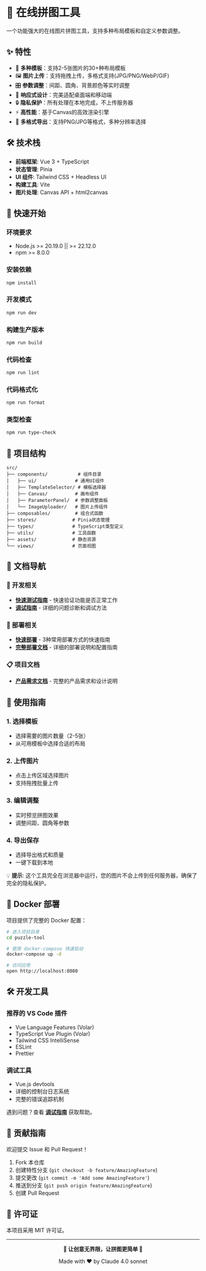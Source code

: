 # 🧩 在线拼图工具

一个功能强大的在线图片拼图工具，支持多种布局模板和自定义参数调整。

## ✨ 特性

- 🎨 **多种模板**：支持2-5张图片的30+种布局模板
- 🖼️ **图片上传**：支持拖拽上传，多格式支持(JPG/PNG/WebP/GIF)
- 🎛️ **参数调整**：间距、圆角、背景颜色等实时调整
- 📱 **响应式设计**：完美适配桌面端和移动端
- 🔒 **隐私保护**：所有处理在本地完成，不上传服务器
- ⚡ **高性能**：基于Canvas的高效渲染引擎
- 💾 **多格式导出**：支持PNG/JPG等格式，多种分辨率选择

## 🛠️ 技术栈

- **前端框架**: Vue 3 + TypeScript
- **状态管理**: Pinia
- **UI 组件**: Tailwind CSS + Headless UI
- **构建工具**: Vite
- **图片处理**: Canvas API + html2canvas

## 🚀 快速开始

### 环境要求

- Node.js >= 20.19.0 || >= 22.12.0
- npm >= 8.0.0

### 安装依赖

```bash
npm install
```

### 开发模式

```bash
npm run dev
```

### 构建生产版本

```bash
npm run build
```

### 代码检查

```bash
npm run lint
```

### 代码格式化

```bash
npm run format
```

### 类型检查

```bash
npm run type-check
```

## 📁 项目结构

```
src/
├── components/           # 组件目录
│   ├── ui/              # 通用UI组件
│   ├── TemplateSelector/ # 模板选择器
│   ├── Canvas/          # 画布组件
│   ├── ParameterPanel/  # 参数调整面板
│   └── ImageUploader/   # 图片上传组件
├── composables/         # 组合式函数
├── stores/             # Pinia状态管理
├── types/              # TypeScript类型定义
├── utils/              # 工具函数
├── assets/             # 静态资源
└── views/              # 页面视图
```

## 📖 文档导航

### 🔧 开发相关
- **[快速测试指南](puzzle-tool/QUICK_TEST.md)** - 快速验证功能是否正常工作
- **[调试指南](puzzle-tool/DEBUG_GUIDE.md)** - 详细的问题诊断和调试方法

### 🚀 部署相关
- **[快速部署](puzzle-tool/QUICK_DEPLOY.md)** - 3种常用部署方式的快速指南
- **[完整部署文档](puzzle-tool/DEPLOYMENT.md)** - 详细的部署说明和配置指南

### 📋 项目文档
- **[产品需求文档](在线拼图工具产品需求文档（PRD）.md)** - 完整的产品需求和设计说明

## 🎯 使用指南

### 1. 选择模板
- 选择需要的图片数量（2-5张）
- 从可用模板中选择合适的布局

### 2. 上传图片
- 点击上传区域选择图片
- 支持拖拽批量上传

### 3. 编辑调整
- 实时预览拼图效果
- 调整间距、圆角等参数

### 4. 导出保存
- 选择导出格式和质量
- 一键下载到本地

💡 **提示**: 这个工具完全在浏览器中运行，您的图片不会上传到任何服务器，确保了完全的隐私保护。

## 🐳 Docker 部署

项目提供了完整的 Docker 配置：

```bash
# 进入项目目录
cd puzzle-tool

# 使用 docker-compose 快速启动
docker-compose up -d

# 访问应用
open http://localhost:8080
```

## 🛠️ 开发工具

### 推荐的 VS Code 插件
- Vue Language Features (Volar)
- TypeScript Vue Plugin (Volar)
- Tailwind CSS IntelliSense
- ESLint
- Prettier

### 调试工具
- Vue.js devtools
- 详细的控制台日志系统
- 完整的错误追踪机制

遇到问题？查看 **[调试指南](puzzle-tool/DEBUG_GUIDE.md)** 获取帮助。

## 🤝 贡献指南

欢迎提交 Issue 和 Pull Request！

1. Fork 本仓库
2. 创建特性分支 (`git checkout -b feature/AmazingFeature`)
3. 提交更改 (`git commit -m 'Add some AmazingFeature'`)
4. 推送到分支 (`git push origin feature/AmazingFeature`)
5. 创建 Pull Request

## 📄 许可证

本项目采用 MIT 许可证。

---

<div align="center">

**🎨 让创意无界限，让拼图更简单 🧩**

Made with ❤️ by Claude 4.0 sonnet

</div>
